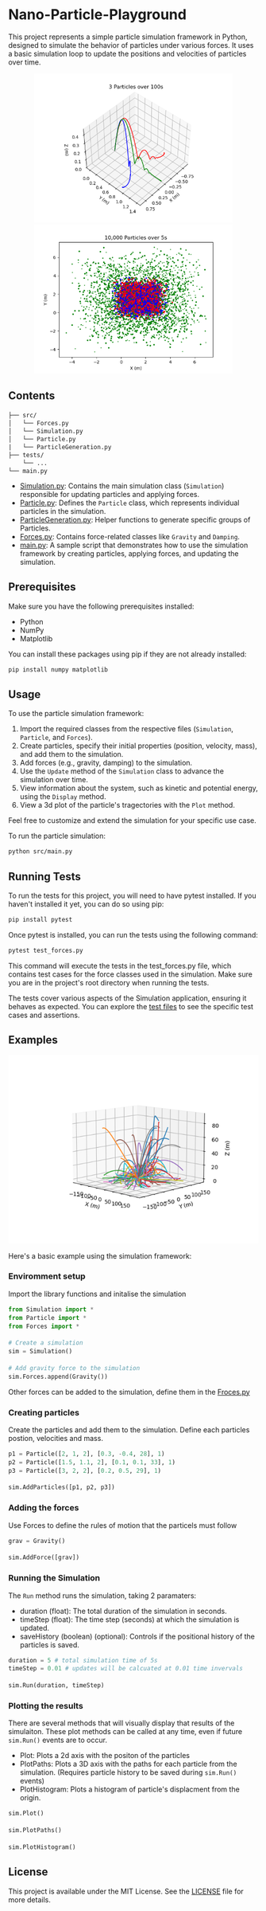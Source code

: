 # Nano-Particle-Playground

This project represents a simple particle simulation framework in Python, designed to simulate the behavior of particles under various forces. It uses a basic simulation loop to update the positions and velocities of particles over time.

<p align="center">
  <img src="img/3-particle.png" width="400" height="300"/>
  <img src="img/10000%20Particles%205s.png" width="400" height="300"/> 
</p>



## Contents
```
├── src/
│   └── Forces.py
│   └── Simulation.py
│   └── Particle.py
|   └── ParticleGeneration.py
├── tests/
    └── ...
└── main.py
```

- [Simulation.py](src/Simulation.py): Contains the main simulation class (`Simulation`) responsible for updating particles and applying forces.
- [Particle.py](src/Particle.py): Defines the `Particle` class, which represents individual particles in the simulation.
- [ParticleGeneration.py](src/ParticleGenerator.py): Helper functions to generate specific groups of Particles.
- [Forces.py](src/Forces.py): Contains force-related classes like `Gravity` and `Damping`.
- [main.py](main.py): A sample script that demonstrates how to use the simulation framework by creating particles, applying forces, and updating the simulation.

## Prerequisites
Make sure you have the following prerequisites installed:

- Python
- NumPy
- Matplotlib

You can install these packages using pip if they are not already installed:

``` bash
pip install numpy matplotlib
```

## Usage

To use the particle simulation framework:

1. Import the required classes from the respective files (`Simulation`, `Particle`, and `Forces`).
2. Create particles, specify their initial properties (position, velocity, mass), and add them to the simulation.
3. Add forces (e.g., gravity, damping) to the simulation.
4. Use the `Update` method of the `Simulation` class to advance the simulation over time.
5. View information about the system, such as kinetic and potential energy, using the `Display` method.
6. View a 3d plot of the particle's tragectories with the `Plot` method.

Feel free to customize and extend the simulation for your specific use case.

To run the particle simulation:
```bash
python src/main.py
```

## Running Tests
To run the tests for this project, you will need to have pytest installed. If you haven't installed it yet, you can do so using pip:

```bash
pip install pytest
```
Once pytest is installed, you can run the tests using the following command:

```bash
pytest test_forces.py
```

This command will execute the tests in the test_forces.py file, which contains test cases for the force classes used in the simulation. Make sure you are in the project's root directory when running the tests.

The tests cover various aspects of the Simulation application, ensuring it behaves as expected. You can explore the [test files](tests/) to see the specific test cases and assertions.

## Examples

![Image of the simulation running a 3 particle system](img/400-particle.png)

Here's a basic example using the simulation framework:

### Enviromment setup

Import the library functions and initalise the simulation

```python
from Simulation import *
from Particle import *
from Forces import *

# Create a simulation
sim = Simulation()

# Add gravity force to the simulation
sim.Forces.append(Gravity())
```
Other forces can be added to the simulation, define them in the [Froces.py](Forces.py)

### Creating particles
Create the particles and add them to the simulation. Define each particles postion, velocities and mass.
```python
p1 = Particle([2, 1, 2], [0.3, -0.4, 28], 1)
p2 = Particle([1.5, 1.1, 2], [0.1, 0.1, 33], 1)
p3 = Particle([3, 2, 2], [0.2, 0.5, 29], 1)

sim.AddParticles([p1, p2, p3])
```

### Adding the forces
Use Forces to define the rules of motion that the particels must follow
```python
grav = Gravity()

sim.AddForce([grav])
```

### Running the Simulation
The `Run` method runs the simulation, taking 2 paramaters:

- duration (float): The total duration of the simulation in seconds.
- timeStep (float): The time step (seconds) at which the simulation is updated.
- saveHistory (boolean) (optional): Controls if the positional history of the particles is saved.
```python
duration = 5 # total simulation time of 5s
timeStep = 0.01 # updates will be calcuated at 0.01 time invervals

sim.Run(duration, timeStep)
```

### Plotting the results
There are several methods that will visually display that results of the simulaiton. These plot methods can be called at any time, even if future `sim.Run()` events are to occur.

- Plot: Plots a 2d axis with the positon of the particles
- PlotPaths: Plots a 3D axis with the paths for each particle from the simulation. (Requires particle history to be saved during `sim.Run()` events)
- PlotHistogram: Plots a histogram of particle's displacment from the origin.

```python
sim.Plot()

sim.PlotPaths()

sim.PlotHistogram()
```

## License
This project is available under the MIT License. See the [LICENSE](LICENSE) file for more details.

